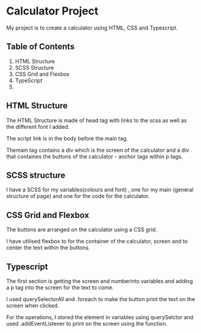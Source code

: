 # Calculator Project

My project is to create a calculator using HTML, CSS and Typescript.

## Table of Contents

1. HTML Structure
2. SCSS Structure
3. CSS Grid and Flexbox
4. TypeScript
5.

## HTML Structure

The HTML Structure is made of head tag with links to the scss as well as the different font I added.

The script link is in the body before the main tag.

Themain tag contains a div which is the screen of the calculator and a div that containes the buttons of the calculator - anchor tags within p tags.

## SCSS structure

I have a SCSS for my variables(colours and font) , one for my main (general structure of page) and one for the code for the calculator.

## CSS Grid and Flexbox

The buttons are arranged on the calculator using a CSS grid.

I have utilised flexbox to for the container of the calculator, screen and to center the text within the buttons.

## Typescript


The first section is getting the screen and numberinto variables and adding a p tag into the screen for the text to come.

I used querySelectorAll and .foreach to make the button print the text on the screen when clicked.

For the operations, I stored the element in variables using querySelctor and used .addEventListener to print on the screen using the function.